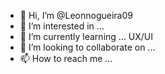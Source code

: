 - 👋 Hi, I’m @Leonnogueira09
- 👀 I’m interested in ...
- 🌱 I’m currently learning ... UX/UI
- 💞️ I’m looking to collaborate on ...
- 📫 How to reach me ...

<!---
Leonnogueira09/Leonnogueira09 is a ✨ special ✨ repository because its `README.md` (this file) appears on your GitHub profile.
You can click the Preview link to take a look at your changes.
--->
